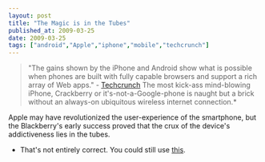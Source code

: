 ```yaml
---
layout: post
title: "The Magic is in the Tubes"
published_at: 2009-03-25
date: 2009-03-25
tags: ["android","Apple","iphone","mobile","techcrunch"]
---
```


> "The gains shown by the iPhone and Android show what is possible when phones are built with fully capable browsers and support a rich array of Web apps." - [Techcrunch](http://www.techcrunch.com/2009/03/24/iphone-now-50-percent-of-smartphone-web-traffic-in-the-us/ "Techcrunch - iPhone Makes Up 50 Percent of Smartphone Web Traffic In U.S., Android Already 5 Percent")
The most kick-ass mind-blowing iPhone, Crackberry or it's-not-a-Google-phone is naught but a brick without an always-on ubiquitous wireless internet connection.*

Apple may have revolutionized the user-experience of the smartphone, but the Blackberry's early success proved that the crux of the device's addictiveness lies in the tubes.

* That's not entirely correct. You could still use [this](http://ifartmobile.com/).